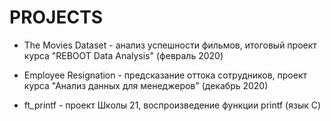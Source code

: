 # PROJECTS

- The Movies Dataset - анализ успешности фильмов, итоговый проект курса "REBOOT Data Analysis" (февраль 2020)
- Employee Resignation - предсказание оттока сотрудников, проект курса "Анализ данных для менеджеров" (декабрь 2020)

- ft_printf - проект Школы 21, воспроизведение функции printf (язык С)
